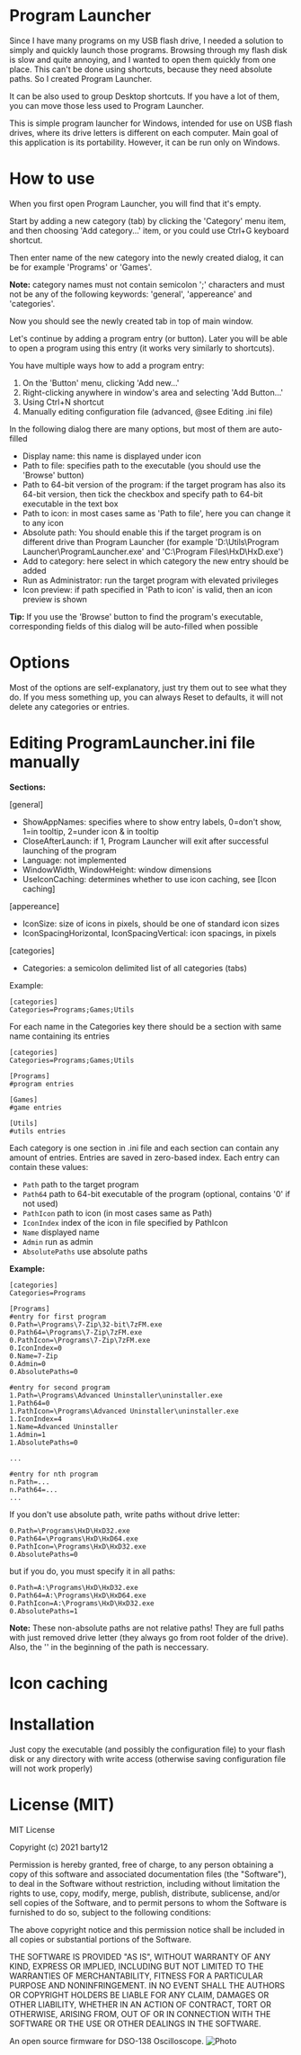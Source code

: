# Program Launcher
Since I have many programs on my USB flash drive, I needed a solution to simply and quickly launch those programs. Browsing through my flash disk is slow and quite annoying, and I wanted to open them quickly from one place. This can't be done using shortcuts, because they need absolute paths. So I created Program Launcher.

It can be also used to group Desktop shortcuts. If you have a lot of them, you can move those less used to Program Launcher.


This is simple program launcher for Windows, intended for use on USB flash drives, where its drive letters is different on each computer. Main goal of this application is its portability. However, it can be run only on Windows.


# How to use
When you first open Program Launcher, you will find that it's empty.

Start by adding a new category (tab) by clicking the 'Category' menu item, and then choosing 'Add category...' item, or you could use Ctrl+G keyboard shortcut.

Then enter name of the new category into the newly created dialog, it can be for example 'Programs' or 'Games'.

**Note:** category names must not contain semicolon ';' characters and must not be any of the following keywords: 'general', 'appereance' and 'categories'.

Now you should see the newly created tab in top of main window.

Let's continue by adding a program entry (or button). Later you will be able to open a program using this entry (it works very similarly to shortcuts).

You have multiple ways how to add a program entry:
1. On the 'Button' menu, clicking 'Add new...'
2. Right-clicking anywhere in window's area and selecting 'Add Button...'
3. Using Ctrl+N shortcut
4. Manually editing configuration file (advanced, @see Editing .ini file)

In the following dialog there are many options, but most of them are auto-filled

- Display name: this name is displayed under icon 
- Path to file: specifies path to the executable (you should use the 'Browse' button)
- Path to 64-bit version of the program: if the target program has also its 64-bit version, then tick the checkbox and specify path to 64-bit executable in the text box
- Path to icon: in most cases same as 'Path to file', here you can change it to any icon
- Absolute path: You should enable this if the target program is on different drive than Program Launcher (for example 'D:\Utils\Program Launcher\ProgramLauncher.exe' and 'C:\Program Files\HxD\HxD.exe')
- Add to category: here select in which category the new entry should be added
- Run as Administrator: run the target program with elevated privileges
- Icon preview: if path specified in 'Path to icon' is valid, then an icon preview is shown

**Tip:** If you use the 'Browse' button to find the program's executable, corresponding fields of this dialog will be auto-filled when possible


# Options
Most of the options are self-explanatory, just try them out to see what they do. If you mess something up, you can always Reset to defaults, it will not delete any categories or entries.



# Editing ProgramLauncher.ini file manually

**Sections:**

[general]
- ShowAppNames:
specifies where to show entry labels, 0=don't show, 1=in tooltip, 2=under icon & in tooltip
- CloseAfterLaunch: if 1, Program Launcher will exit after successful launching of the program
- Language: not implemented
- WindowWidth, WindowHeight: window dimensions
- UseIconCaching: determines whether to use icon caching, see [Icon caching]

[appereance]
- IconSize: size of icons in pixels, should be one of standard icon sizes
- IconSpacingHorizontal, IconSpacingVertical: icon spacings, in pixels

[categories]
- Categories: a semicolon delimited list of all categories (tabs)

Example:
```
[categories]
Categories=Programs;Games;Utils
```

For each name in the Categories key there should be a section with same name containing its entries

```
[categories]
Categories=Programs;Games;Utils

[Programs]
#program entries

[Games]
#game entries

[Utils]
#utils entries
```
Each category is one section in .ini file and each section can contain any amount of entries. Entries are saved in zero-based index. Each entry can contain these values:
- `Path` path to the target program
- `Path64` path to 64-bit executable of the program (optional, contains '0' if not used)
- `PathIcon` path to icon (in most cases same as Path)
- `IconIndex` index of the icon in file specified by PathIcon
- `Name` displayed name
- `Admin` run as admin
- `AbsolutePaths` use absolute paths

**Example:**
```
[categories]
Categories=Programs

[Programs]
#entry for first program
0.Path=\Programs\7-Zip\32-bit\7zFM.exe
0.Path64=\Programs\7-Zip\7zFM.exe
0.PathIcon=\Programs\7-Zip\7zFM.exe
0.IconIndex=0
0.Name=7-Zip
0.Admin=0
0.AbsolutePaths=0

#entry for second program
1.Path=\Programs\Advanced Uninstaller\uninstaller.exe
1.Path64=0
1.PathIcon=\Programs\Advanced Uninstaller\uninstaller.exe
1.IconIndex=4
1.Name=Advanced Uninstaller
1.Admin=1
1.AbsolutePaths=0

...

#entry for nth program
n.Path=...
n.Path64=...
...

```

If you don't use absolute path, write paths without drive letter:

```
0.Path=\Programs\HxD\HxD32.exe
0.Path64=\Programs\HxD\HxD64.exe
0.PathIcon=\Programs\HxD\HxD32.exe
0.AbsolutePaths=0
```

but if you do, you must specify it in all paths:
```
0.Path=A:\Programs\HxD\HxD32.exe
0.Path64=A:\Programs\HxD\HxD64.exe
0.PathIcon=A:\Programs\HxD\HxD32.exe
0.AbsolutePaths=1
```

**Note:**
These non-absolute paths are not relative paths! They are full paths with just removed drive letter (they always go from root folder of the drive). Also, the '\' in the beginning of the path is neccessary.


# Icon caching



# Installation
Just copy the executable (and possibly the configuration file) to your flash disk or any directory with write access (otherwise saving configuration file will not work properly)


# License (MIT)

MIT License

Copyright (c) 2021 barty12

Permission is hereby granted, free of charge, to any person obtaining a copy
of this software and associated documentation files (the "Software"), to deal
in the Software without restriction, including without limitation the rights
to use, copy, modify, merge, publish, distribute, sublicense, and/or sell
copies of the Software, and to permit persons to whom the Software is
furnished to do so, subject to the following conditions:

The above copyright notice and this permission notice shall be included in all
copies or substantial portions of the Software.

THE SOFTWARE IS PROVIDED "AS IS", WITHOUT WARRANTY OF ANY KIND, EXPRESS OR
IMPLIED, INCLUDING BUT NOT LIMITED TO THE WARRANTIES OF MERCHANTABILITY,
FITNESS FOR A PARTICULAR PURPOSE AND NONINFRINGEMENT. IN NO EVENT SHALL THE
AUTHORS OR COPYRIGHT HOLDERS BE LIABLE FOR ANY CLAIM, DAMAGES OR OTHER
LIABILITY, WHETHER IN AN ACTION OF CONTRACT, TORT OR OTHERWISE, ARISING FROM,
OUT OF OR IN CONNECTION WITH THE SOFTWARE OR THE USE OR OTHER DEALINGS IN THE
SOFTWARE.


An open source firmware for DSO-138 Oscilloscope. 
![Photo](https://github.com/ardyesp/DLO-138/blob/master/pics/pic4.png)




